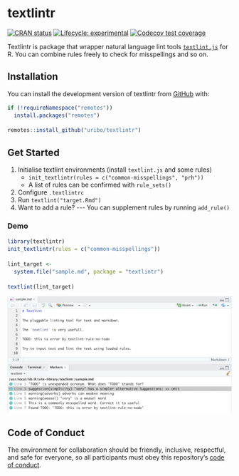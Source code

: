 textlintr
=========

[![CRAN status](https://www.r-pkg.org/badges/version/textlintr)](https://cran.r-project.org/package=textlintr) [![Lifecycle: experimental](https://img.shields.io/badge/lifecycle-experimental-orange.svg)](https://www.tidyverse.org/lifecycle/#experimental) [![Codecov test coverage](https://codecov.io/gh/uribo/textlintr/branch/master/graph/badge.svg)](https://codecov.io/gh/uribo/textlintr?branch=master)

Textlintr is package that wrapper natural language lint tools [`textlint.js`](https://textlint.github.io/) for R. You can combine rules freely to check for misspellings and so on.

Installation
------------

You can install the development version of textlintr from [GitHub](https://github.com/uribo/textlintr) with:

``` r
if (!requireNamespace("remotes"))
  install.packages("remotes")

remotes::install_github("uribo/textlintr")
```

Get Started
-----------

1. Initialise textlint environments (install `textlint.js` and some rules)
    - `init_textlintr(rules = c("common-misspellings", "prh"))`
    - A list of rules can be confirmed with `rule_sets()`
2. Configure `.textlintrc`
3. Run `textlint("target.Rmd")`
4. Want to add a rule? --- You can supplement rules by running `add_rule()`

### Demo

``` r
library(textlintr)
init_textlintr(rules = c("common-misspellings"))

lint_target <- 
  system.file("sample.md", package = "textlintr")

textlint(lint_target)
```

<p align="center">
<img src="man/figures/textlintr-demo.png" />
</p>

Code of Conduct
-----------

The environment for collaboration should be friendly, inclusive, respectful, and safe for everyone, so all participants must obey this repository’s [code of conduct](.github/CODE_OF_CONDUCT.md).
